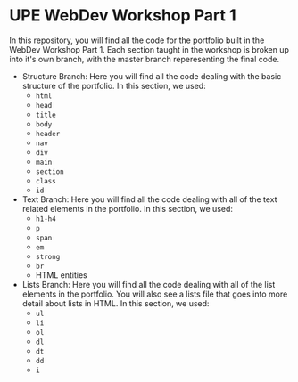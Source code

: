 # UPE WebDev Workshop Part 1

In this repository, you will find all the code for the portfolio built in the WebDev Workshop Part 1. Each section taught in the workshop is broken up into it's own branch, with the master branch reperesenting the final code.


- Structure Branch: Here you will find all the code dealing with the basic structure of the portfolio. In this section, we used:
    - `html`
    - `head`
    - `title`
    - `body`
    - `header`
    - `nav`
    - `div`
    - `main`
    - `section`
    - `class`
    - `id`
- Text Branch: Here you will find all the code dealing with all of the text related elements in the portfolio. In this section, we used:
    - `h1-h4`
    - `p`
    - `span`
    - `em`
    - `strong`
    - `br`
    - HTML entities
- Lists Branch: Here you will find all the code dealing with all of the list elements in the portfolio. You will also see a lists file that goes into more detail about lists in HTML. In this section, we used:
    - `ul`
    - `li`
    - `ol`
    - `dl`
    - `dt`
    - `dd`
    - `i`